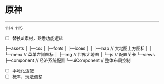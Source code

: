 # 原神

---
1114-1115

- [ ] 替换ui素材，熟悉功能逻辑

├─assets
│  ├─css
│  ├─fonts
│  ├─icons
│  │  ├─map // 大地图上方图标
│  │  └─menu // 菜单左侧图标
│  ├─img // 世界大地图
│  └─js // 配置关卡
└─views
    ├─component // 经济系统配置
    └─uiComponent // 整体布局控制


- [ ] 本地化适配
- [ ] 概率、玩法调整